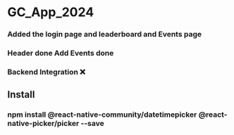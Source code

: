 ﻿# GC_App_2024
### Added the login page and leaderboard and Events page
### Header done Add Events done
### Backend Integration ❌
### 

 
## Install 
### npm install @react-native-community/datetimepicker @react-native-picker/picker --save